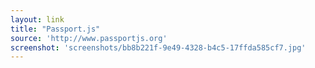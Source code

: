 ```yaml
---
layout: link
title: "Passport.js"
source: 'http://www.passportjs.org'
screenshot: 'screenshots/bb8b221f-9e49-4328-b4c5-17ffda585cf7.jpg'
---
```


